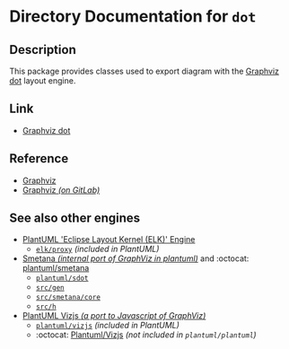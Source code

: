 # Directory Documentation for `dot`

## Description
This package provides classes used to export diagram with the [Graphviz dot](https://plantuml.com/graphviz-dot) layout engine.

## Link
- [Graphviz dot](https://plantuml.com/graphviz-dot)

## Reference
- [Graphviz](https://graphviz.org)
- [Graphviz _(on GitLab)_](https://gitlab.com/graphviz/graphviz/)

## See also other engines
- [PlantUML 'Eclipse Layout Kernel (ELK)' Engine](https://plantuml.com/elk)
  - [`elk/proxy`](./proxy/) _(included in PlantUML)_
- [Smetana _(internal port of GraphViz in plantuml)_](https://plantuml.com/smetana02) and :octocat: [plantuml/smetana](https://github.com/plantuml/smetana)
  - [`plantuml/sdot`](../sdot/)
  - [`src/gen`](../../../../gen)
  - [`src/smetana/core`](../../../../smetana/core)
  - [`src/h`](../../../../h)
- [PlantUML Vizjs _(a port to Javascript of GraphViz)_](https://plantuml.com/vizjs)
  - [`plantuml/vizjs`](../vizjs/) _(included in PlantUML)_
  - :octocat: [Plantuml/Vizjs](https://github.com/plantuml/vizjs) _(not included in `plantuml/plantuml`)_